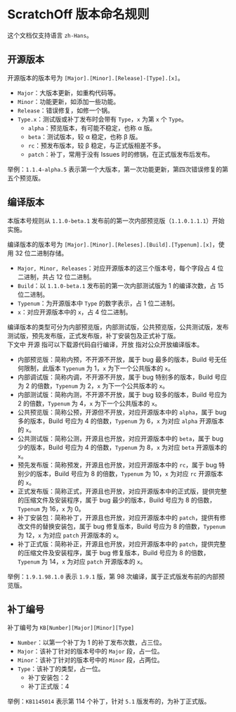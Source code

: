# ScratchOff 版本命名规则

这个文档仅支持语言 `zh-Hans`。

## 开源版本

开源版本的版本号为 `[Major].[Minor].[Release]-[Type].[x]`。

- `Major`：大版本更新，如重构代码等。
- `Minor`：功能更新，如添加一些功能。
- `Release`：错误修复，如修一个锅。
- `Type.x`：测试版或补丁发布时会带有 `Type`，`x` 为第 `x` 个 `Type`。
  - `alpha`：预览版本，有可能不稳定，也称 α 版。
  - `beta`：测试版本，较 α 稳定，也称 β 版。
  - `rc`：预发布版本，较 β 稳定，与正式版相差不多。
  - `patch`：补丁，常用于没有 Issues 时的修锅，在正式版发布后发布。

举例：`1.1.4-alpha.5` 表示第一个大版本，第一次功能更新，第四次错误修复的第五个预览版。

## 编译版本

本版本号规则从 `1.1.0-beta.1` 发布前的第一次内部预览版（`1.1.0.1.1.1`）开始实施。

编译版本的版本号为 `[Major].[Minor].[Releses].[Build].[Typenum].[x]`，使用 32 位二进制存储。

- `Major, Minor, Releases`：对应开源版本的这三个版本号，每个字段占 4 位二进制，共占 12 位二进制。
- `Build`：以 `1.1.0-beta.1` 发布前的第一次内部测试版为 1 的编译次数，占 15 位二进制。
- `Typenum`：为开源版本中 `Type` 的数字表示，占 1 位二进制。
- `x`：对应开源版本中的 `x`，占 4 位二进制。

编译版本的类型可分为内部预览版，内部测试版，公共预览版，公共测试版，发布测试版，预先发布版，正式发布版，补丁安装包及正式补丁版。  
下文中 开源 指可以下载源代码自行编译，开放 指对公众开放编译版本。

- 内部预览版：简称内预，不开源不开放，属于 bug 最多的版本，Build 号无任何限制，此版本 `Typenum` 为 1，`x` 为下一个公共版本的 `x`。
- 内部调试版：简称内调，不开源不开放，属于 bug 特别多的版本，Build 号应为 2 的倍数，`Typenum` 为 2，`x` 为下一个公共版本的 `x`。
- 内部测试版：简称内测，不开源不开放，属于 bug 较多的版本，Build 号应为 2 的倍数，`Typenum` 为 4，`x` 为下一个公共版本的 `x`。
- 公共预览版：简称公预，开源但不开放，对应开源版本中的 `alpha`，属于 bug 多的版本，Build 号应为 4 的倍数，`Typenum` 为 6，`x` 为对应 `alpha` 开源版本的 `x`。
- 公共测试版：简称公测，开源且也开放，对应开源版本中的 `beta`，属于 bug 少的版本，Build 号应为 4 的倍数，`Typenum` 为 8，`x` 为对应 `beta` 开源版本的 `x`。
- 预先发布版：简称预发，开源且也开放，对应开源版本中的 `rc`，属于 bug 特别少的版本，Build 号应为 8 的倍数，`Typenum` 为 10，`x` 为对应 `rc` 开源版本的 `x`。
- 正式发布版：简称正式，开源且也开放，对应开源版本中的正式版，提供完整的压缩文件及安装程序，属于 bug 最少的版本，Build 号应为 8 的倍数，`Typenum` 为 16，`x` 为 0。
- 补丁安装包：简称补丁，开源且也开放，对应开源版本中的 `patch`，提供有修改文件的替换安装包，属于 bug 修复版本，Build 号应为 8 的倍数，`Typenum` 为 12，`x` 为对应 `patch` 开源版本的 `x`。
- 补丁正式版：简称补正，开源且也开放，对应开源版本中的 `patch`，提供完整的压缩文件及安装程序，属于 bug 修复版本，Build 号应为 8 的倍数，`Typenum` 为 14，`x` 为对应 `patch` 开源版本的 `x`。

举例：`1.9.1.98.1.0` 表示 `1.9.1` 版，第 98 次编译，属于正式版发布前的内部预览版。

## 补丁编号

补丁编号为 `KB[Number][Major][Minor][Type]`

- `Number`：以第一个补丁为 1 的补丁发布次数，占三位。
- `Major`：该补丁针对的版本号中的 `Major` 段，占一位。
- `Minor`：该补丁针对的版本号中的 `Minor` 段，占两位。
- `Type`：该补丁的类型，占一位。
  - 补丁安装包：2
  - 补丁正式版：4

举例：`KB1145014` 表示第 114 个补丁，针对 `5.1` 版发布的，为补丁正式版。